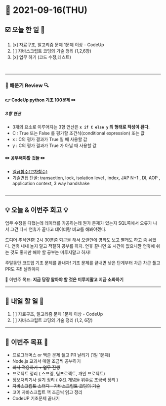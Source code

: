 # 📆 2021-09-16(THU)
## ☑️ 오늘 한 일 📑
1. [x] 자료구조, 알고리즘 문제 1문제 이상 - CodeUp
2. [ ] 자바스크립트 코딩의 기술 정리 (1,2,6장)
3. [x] 업무 하기 (코드 수정,테스트)
<br>

***

### 📌️ 배운거 Review 🔍️

#### 👉 CodeUp python 기초 100문제 ✏️
##### 3항 연산
- 3개의 요소로 이루어지는 3항 연산은 **`x if C else y` 의 형태로 작성이 된다.**
- C : True 또는 False 를 평가할 조건식(conditional expression) 또는 값
- x : C의 평가 결과가 True 일 때 사용할 값
- y : C의 평가 결과가 True 가 아닐 때 사용할 값

####  ✏️ 공부해야할 것들  ✏️
- [일급함수(고차함수)](https://developer.mozilla.org/ko/docs/Glossary/First-class_Function) 
- 기술면접 단골:  transaction, lock, isolation level , index, JAP N+1 , DI, AOP , application context, 3 way handshake 
<br><br>

***

## 💡 오늘 & 이번주 회고  💡

업무 수정을 다했는데 데이터를 가공하는데 뭔가 문제가 있는지 SQL쪽에서 오류가 나서 그건 다시 연휴가 끝나고 데이터랑 비교를 해봐야겠다. 

드디어 추석연휴! 2시 30분쯤 퇴근을 해서 오랜만에 영화도 보고 빨래도 하고 좀 쉬었다. 연휴 내내 놀지 말고 적절히 공부를 하자.
연휴 끝나면 또 시간이 없으니깐 연휴에 쉬는 것도 좋지만 해야 할 공부는 미루지말고 하자! 

주말동안 코드업 기초 문제를 끝내자! 기초 문제를 끝내면 낮은 단계부터 차근 차근 풀고 PR도 꼭!! 날려야지 

🎯 이번주 목표: **지금 당장 알아야 할 것은 미루지말고 지금 소화하기** 

***

## 🎯 내일 할 일 🎯
1. [ ] 자료구조, 알고리즘 문제 1문제 이상 - CodeUp
2. [ ] 자바스크립트 코딩의 기술 정리 (1,2, 6장)



***

## 🏁 이번주 목표 🏁
- 프로그래머스 or 백준 문제 풀고 PR 날리기 (1일 1문제)
- Node.js 교과서 매일 조금씩 공부하기
- ~~회사 적응하기 + 업무 진행~~
- 프로젝트 정리 ( 스프링, 팀프로젝트, 개인 프로젝트)
- 정보처리기사 실기 정리 ( 주요 개념들 위주로 조금씩 정리 )
- ~~자바스크립트 스터디 - 자바스크립트 코딩의 기술~~
- 코어 자바스크립트 책 조금씩 읽고 정리
- CodeUP 기초문제 끝내기
